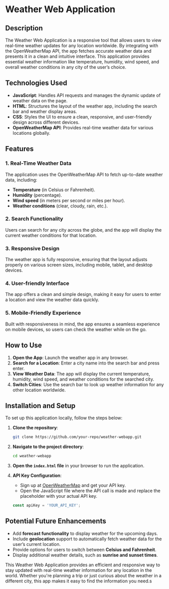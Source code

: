 # Weather Web Application

## Description

The Weather Web Application is a responsive tool that allows users to view real-time weather updates for any location worldwide. By integrating with the OpenWeatherMap API, the app fetches accurate weather data and presents it in a clean and intuitive interface. This application provides essential weather information like temperature, humidity, wind speed, and overall weather conditions in any city of the user’s choice.

## Technologies Used
- **JavaScript**: Handles API requests and manages the dynamic update of weather data on the page.
- **HTML**: Structures the layout of the weather app, including the search bar and weather display areas.
- **CSS**: Styles the UI to ensure a clean, responsive, and user-friendly design across different devices.
- **OpenWeatherMap API**: Provides real-time weather data for various locations globally.

## Features

### 1. **Real-Time Weather Data**  
The application uses the OpenWeatherMap API to fetch up-to-date weather data, including:
- **Temperature** (in Celsius or Fahrenheit).
- **Humidity** (percentage).
- **Wind speed** (in meters per second or miles per hour).
- **Weather conditions** (clear, cloudy, rain, etc.).

### 2. **Search Functionality**  
Users can search for any city across the globe, and the app will display the current weather conditions for that location.

### 3. **Responsive Design**  
The weather app is fully responsive, ensuring that the layout adjusts properly on various screen sizes, including mobile, tablet, and desktop devices.

### 4. **User-friendly Interface**  
The app offers a clean and simple design, making it easy for users to enter a location and view the weather data quickly.

### 5. **Mobile-Friendly Experience**  
Built with responsiveness in mind, the app ensures a seamless experience on mobile devices, so users can check the weather while on the go.

## How to Use
1. **Open the App**: Launch the weather app in any browser.
2. **Search for a Location**: Enter a city name into the search bar and press enter.
3. **View Weather Data**: The app will display the current temperature, humidity, wind speed, and weather conditions for the searched city.
4. **Switch Cities**: Use the search bar to look up weather information for any other location worldwide.

## Installation and Setup
To set up this application locally, follow the steps below:

1. **Clone the repository**:
    ```bash
    git clone https://github.com/your-repo/weather-webapp.git
    ```

2. **Navigate to the project directory**:
    ```bash
    cd weather-webapp
    ```

3. **Open the `index.html` file** in your browser to run the application.

4. **API Key Configuration**:
   - Sign up at [OpenWeatherMap](https://openweathermap.org/) and get your API key.
   - Open the JavaScript file where the API call is made and replace the placeholder with your actual API key.
   ```javascript
   const apiKey = 'YOUR_API_KEY';
   ```

## Potential Future Enhancements
- Add **forecast functionality** to display weather for the upcoming days.
- Include **geolocation** support to automatically fetch weather data for the user’s current location.
- Provide options for users to switch between **Celsius and Fahrenheit**.
- Display additional weather details, such as **sunrise and sunset times**.


This Weather Web Application provides an efficient and responsive way to stay updated with real-time weather information for any location in the world. Whether you're planning a trip or just curious about the weather in a different city, this app makes it easy to find the information you need.s
